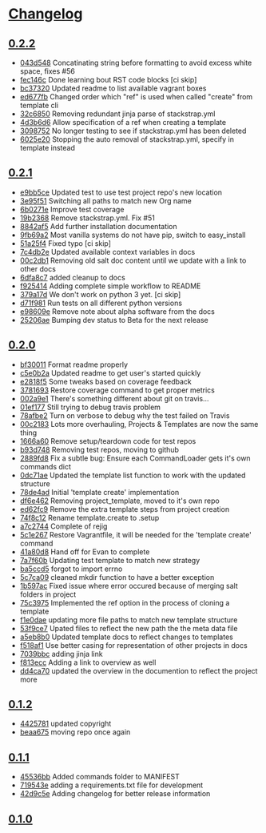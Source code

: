 # [Changelog](https://github.com/freesurface/stackstrap/releases)

## [0.2.2](https://github.com/freesurface/stackstrap/compare/0.2.1...0.2.2)

* [043d548](https://github.com/freesurface/stackstrap/commit/043d548) Concatinating string before formatting to avoid excess white space, fixes #56
* [fec146c](https://github.com/freesurface/stackstrap/commit/fec146c) Done learning bout RST code blocks [ci skip]
* [bc37320](https://github.com/freesurface/stackstrap/commit/bc37320) Updated readme to list available vagrant boxes
* [ed677fb](https://github.com/freesurface/stackstrap/commit/ed677fb) Changed order which "ref" is used when called "create" from template cli
* [32c6850](https://github.com/freesurface/stackstrap/commit/32c6850) Removing redundant jinja parse of stackstrap.yml
* [4d3b6d6](https://github.com/freesurface/stackstrap/commit/4d3b6d6) Allow specification of a ref when creating a template
* [3098752](https://github.com/freesurface/stackstrap/commit/3098752) No longer testing to see if stackstrap.yml has been deleted
* [6025e20](https://github.com/freesurface/stackstrap/commit/6025e20) Stopping the auto removal of stackstrap.yml, specify in template instead

## [0.2.1](https://github.com/freesurface/stackstrap/compare/0.2.0...0.2.1)

* [e9bb5ce](https://github.com/freesurface/stackstrap/commit/e9bb5ce) Updated test to use test project repo's new location
* [3e95f51](https://github.com/freesurface/stackstrap/commit/3e95f51) Switching all paths to match new Org name
* [6b0271e](https://github.com/freesurface/stackstrap/commit/6b0271e) Improve test coverage
* [19b2368](https://github.com/freesurface/stackstrap/commit/19b2368) Remove stackstrap.yml. Fix #51
* [8842af5](https://github.com/freesurface/stackstrap/commit/8842af5) Add further installation documentation
* [9fb69a2](https://github.com/freesurface/stackstrap/commit/9fb69a2) Most vanilla systems do not have pip, switch to easy_install
* [51a25f4](https://github.com/freesurface/stackstrap/commit/51a25f4) Fixed typo [ci skip]
* [7c4db2e](https://github.com/freesurface/stackstrap/commit/7c4db2e) Updated available context variables in docs
* [00c2db1](https://github.com/freesurface/stackstrap/commit/00c2db1) Removing old salt doc content until we update with a link to other docs
* [6dfa8c7](https://github.com/freesurface/stackstrap/commit/6dfa8c7) added cleanup to docs
* [f925414](https://github.com/freesurface/stackstrap/commit/f925414) Adding complete simple workflow to README
* [379a17d](https://github.com/freesurface/stackstrap/commit/379a17d) We don't work on python 3 yet. [ci skip]
* [d71f981](https://github.com/freesurface/stackstrap/commit/d71f981) Run tests on all different python versions
* [e98609e](https://github.com/freesurface/stackstrap/commit/e98609e) Remove note about alpha software from the docs
* [25206ae](https://github.com/freesurface/stackstrap/commit/25206ae) Bumping dev status to Beta for the next release

## [0.2.0](https://github.com/freesurface/stackstrap/compare/0.1.2...0.2.0)

* [bf30011](https://github.com/freesurface/stackstrap/commit/bf30011) Format readme properly
* [c5e0b2a](https://github.com/freesurface/stackstrap/commit/c5e0b2a) Updated readme to get user's started quickly
* [e2818f5](https://github.com/freesurface/stackstrap/commit/e2818f5) Some tweaks based on coverage feedback
* [3781693](https://github.com/freesurface/stackstrap/commit/3781693) Restore coverage command to get proper metrics
* [002a9e1](https://github.com/freesurface/stackstrap/commit/002a9e1) There's something different about git on travis...
* [01ef177](https://github.com/freesurface/stackstrap/commit/01ef177) Still trying to debug travis problem
* [78afbe2](https://github.com/freesurface/stackstrap/commit/78afbe2) Turn on verbose to debug why the test failed on Travis
* [00c2183](https://github.com/freesurface/stackstrap/commit/00c2183) Lots more overhauling, Projects & Templates are now the same thing
* [1666a60](https://github.com/freesurface/stackstrap/commit/1666a60) Remove setup/teardown code for test repos
* [b93d748](https://github.com/freesurface/stackstrap/commit/b93d748) Removing test repos, moving to github
* [2889fd8](https://github.com/freesurface/stackstrap/commit/2889fd8) Fix a subtle bug: Ensure each CommandLoader gets it's own commands dict
* [0dc71ae](https://github.com/freesurface/stackstrap/commit/0dc71ae) Updated the template list function to work with the updated structure
* [78de4ad](https://github.com/freesurface/stackstrap/commit/78de4ad) Initial 'template create' implementation
* [df6e462](https://github.com/freesurface/stackstrap/commit/df6e462) Removing project_template, moved to it's own repo
* [ed62fc9](https://github.com/freesurface/stackstrap/commit/ed62fc9) Remove the extra template steps from project creation
* [74f8c12](https://github.com/freesurface/stackstrap/commit/74f8c12) Rename template.create to .setup
* [a7c2744](https://github.com/freesurface/stackstrap/commit/a7c2744) Complete of rejig
* [5c1e267](https://github.com/freesurface/stackstrap/commit/5c1e267) Restore Vagrantfile, it will be needed for the 'template create' command
* [41a80d8](https://github.com/freesurface/stackstrap/commit/41a80d8) Hand off for Evan to complete
* [7a7f60b](https://github.com/freesurface/stackstrap/commit/7a7f60b) Updating test template to match new strategy
* [ba5ccd5](https://github.com/freesurface/stackstrap/commit/ba5ccd5) forgot to import errno
* [5c7ca09](https://github.com/freesurface/stackstrap/commit/5c7ca09) cleaned mkdir function to have a better exception
* [1b597ac](https://github.com/freesurface/stackstrap/commit/1b597ac) Fixed issue where error occured because of merging salt folders in project
* [75c3975](https://github.com/freesurface/stackstrap/commit/75c3975) Implemented the ref option in the process of cloning a template
* [f1e0dae](https://github.com/freesurface/stackstrap/commit/f1e0dae) updating more file paths to match new template structure
* [53f9ce7](https://github.com/freesurface/stackstrap/commit/53f9ce7) Upated files to reflect the new path the the meta data file
* [a5eb8b0](https://github.com/freesurface/stackstrap/commit/a5eb8b0) Updated template docs to reflect changes to templates
* [f518af1](https://github.com/freesurface/stackstrap/commit/f518af1) Use better casing for representation of other projects in docs
* [7039bbc](https://github.com/freesurface/stackstrap/commit/7039bbc) adding jinja link
* [f813ecc](https://github.com/freesurface/stackstrap/commit/f813ecc) Adding a link to overview as well
* [dd4ca70](https://github.com/freesurface/stackstrap/commit/dd4ca70) updated the overview in the documention to reflect the project more

## [0.1.2](https://github.com/freesurface/stackstrap/compare/0.1.1...0.1.2)

* [4425781](https://github.com/freesurface/stackstrap/commit/4425781) updated copyright
* [beaa675](https://github.com/freesurface/stackstrap/commit/beaa675) moving repo once again

## [0.1.1](https://github.com/freesurface/stackstrap/compare/0.1.0...0.1.1)

* [45536bb](https://github.com/freesurface/stackstrap/commit/45536bb) Added commands folder to MANIFEST
* [719543e](https://github.com/freesurface/stackstrap/commit/719543e) adding a requirements.txt file for development
* [42d9c5e](https://github.com/freesurface/stackstrap/commit/42d9c5e) Adding changelog for better release information

## [0.1.0](https://github.com/freesurface/stackstrap/compare/0.1.0...0.1.0)


